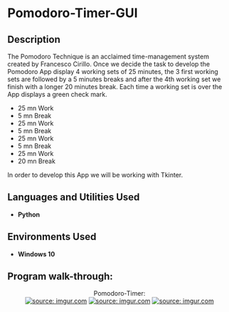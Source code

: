 <h1>Pomodoro-Timer-GUI</h1>

<h2>Description</h2>

The Pomodoro Technique is an acclaimed time-management system created by Francesco Cirillo. Once we decide the task to develop the Pomodoro App display 4 working sets of 25 minutes, the 3 first working sets are followed by a 5 minutes breaks and after the 4th working set we finish with a longer 20 minutes break. Each time a working set is over the App displays a green check mark.

- 25 mn Work
- 5 mn Break
- 25 mn Work
- 5 mn Break
- 25 mn Work
- 5 mn Break
- 25 mn Work
- 20 mn Break

In order to develop this App we will be working with Tkinter. 

<h2>Languages and Utilities Used</h2>

- <b>Python</b>
  
<h2>Environments Used </h2>

- <b>Windows 10</b>

<h2>Program walk-through:</h2>

<p align="center">
Pomodoro-Timer: <br/>
<a href="https://imgur.com/KuahgKV"><img src="https://i.imgur.com/KuahgKV.jpg" title="source: imgur.com" /></a>
<a href="https://imgur.com/414vcFt"><img src="https://i.imgur.com/414vcFt.jpg" title="source: imgur.com" /></a>
<a href="https://imgur.com/1N5HuUA"><img src="https://i.imgur.com/1N5HuUA.jpg" title="source: imgur.com" /></a>
